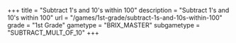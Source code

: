 +++
title = "Subtract 1's and 10's within 100"
description = "Subtract 1's and 10's within 100"
url = "/games/1st-grade/subtract-1s-and-10s-within-100"
grade = "1st Grade"
gametype = "BRIX_MASTER"
subgametype = "SUBTRACT_MULT_OF_10"
+++